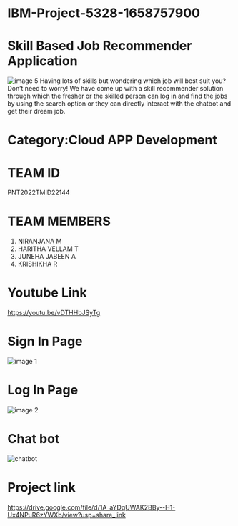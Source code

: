 # IBM-Project-5328-1658757900

# Skill  Based Job Recommender Application
![image 5](https://user-images.githubusercontent.com/113250205/202863614-0b614b91-9484-4d43-b3c5-781a73e37df4.jpg)
  Having lots of skills but wondering which job will best suit you? Don’t need to worry! We have come up with a skill recommender solution through which the fresher or the skilled person can log in and find the jobs by using the search option or they can directly interact with the chatbot and get their dream job.

 
 # Category:Cloud APP Development
 # TEAM ID
 PNT2022TMID22144
 # TEAM MEMBERS
 1. NIRANJANA M
 2. HARITHA VELLAM T
 3. JUNEHA JABEEN A
 4. KRISHIKHA R
 # Youtube Link
 https://youtu.be/vDTHHbJSyTg
 
 # Sign In Page
![image 1](https://user-images.githubusercontent.com/113250205/202863059-3a9727db-9eda-4aa1-9470-67737178ab43.jpg)

# Log In Page
![image 2](https://user-images.githubusercontent.com/113250205/202863078-6786ad5b-a8c2-46d4-af7d-3e8910269044.jpg)
# Chat bot

![chatbot](https://user-images.githubusercontent.com/113250205/202863088-d2a53444-e7ee-4651-a0d3-80b775dcdd9a.jpg)
# Project link
https://drive.google.com/file/d/1A_aYDqUWAK2BBy--H1-Ux4NPuR6zYWXb/view?usp=share_link 
